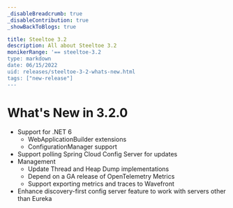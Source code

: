 ```yaml
---
_disableBreadcrumb: true
_disableContribution: true
_showBackToBlogs: true

title: Steeltoe 3.2
description: All about Steeltoe 3.2
monikerRange: '== steeltoe-3.2
type: markdown
date: 06/15/2022
uid: releases/steeltoe-3-2-whats-new.html
tags: ["new-release"]
---
```


# What's New in 3.2.0

* Support for .NET 6
  * WebApplicationBuilder extensions
  * ConfigurationManager support
* Support polling Spring Cloud Config Server for updates
* Management
  * Update Thread and Heap Dump implementations
  * Depend on a GA release of OpenTelemetry Metrics
  * Support exporting metrics and traces to Wavefront
* Enhance discovery-first config server feature to work with servers other than Eureka
